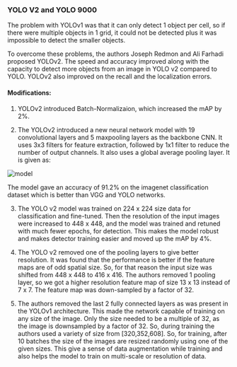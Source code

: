 ### YOLO V2 and YOLO 9000

The problem with YOLOv1 was that it can only detect 1 object per cell, so if there were multiple objects in 1 grid, it could not be detected plus it was impossible to detect the smaller objects. 

To overcome these problems, the authors Joseph Redmon and Ali Farhadi proposed YOLOv2. The speed and accuracy improved along with the capacity to detect more objects from an image in YOLO v2 compared to YOLO. YOLOv2 also improved on the recall and the localization errors. 

#### Modifications:

1. YOLOv2 introduced Batch-Normalizaion, which increased the mAP by 2%.

2. The YOLOv2 introduced a new neural network model with 19 convolutional layers and 5 maxpooling layers as the backbone CNN. It uses 3x3 filters for feature extraction, followed by 1x1 filter to reduce the number of output channels. It also uses a global average pooling layer. It is given as:

![model](https://miro.medium.com/max/464/1*8FiQUakp9i4MneU4VXk4Ww.png)

The model gave an accuracy of 91.2% on the imagenet classification dataset which is better than VGG and YOLO networks.

3. The YOLO v2 model was trained on 224 x 224 size data for classification and fine-tuned. Then the resolution of the input images were increased to 448 x 448, and the model was trained and retuned with much fewer epochs, for detection. This makes the model robust and makes detector training easier and moved up the mAP by 4%.

4. The YOLO v2 removed one of the pooling layers to give better resolution. It was found that the performance is better if the feature maps are of odd spatial size. So, for that reason the input size was shifted from 448 x 448 to 416 x 416. The authors removed 1 pooling layer, so we got a higher resolution feature map of size 13 x 13 instead of 7 x 7. The feature map was down-sampled by a factor of 32.

5. The authors removed the last 2 fully connected layers as was present in the YOLOv1 architecture. This made the network capable of training on any size of the image. Only the size needed to be a multiple of 32, as the image is downsampled by a factor of 32. So, during training the authors used a variety of size from \[320,352,608].  So, for training, after 10 batches the size of the images are resized randomly using one of the given sizes. This give a sense of data augmentation while training and also helps the model to train on multi-scale or resolution of data. 





 
